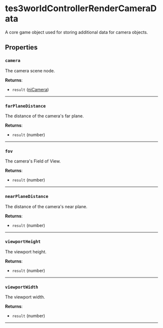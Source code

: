 <!---
	This file is autogenerated. Do not edit this file manually. Your changes will be ignored.
	More information: https://github.com/MWSE/MWSE/tree/master/docs
-->

# tes3worldControllerRenderCameraData

A core game object used for storing additional data for camera objects.

## Properties

### `camera`

The camera scene node.

**Returns**:

* `result` ([niCamera](../../types/niCamera))

***

### `farPlaneDistance`

The distance of the camera's far plane.

**Returns**:

* `result` (number)

***

### `fov`

The camera's Field of View.

**Returns**:

* `result` (number)

***

### `nearPlaneDistance`

The distance of the camera's near plane.

**Returns**:

* `result` (number)

***

### `viewportHeight`

The viewport height.

**Returns**:

* `result` (number)

***

### `viewportWidth`

The viewport width.

**Returns**:

* `result` (number)

***

